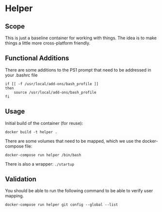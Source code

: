 # Helper

## Scope
This is just a baseline container for working with things.
The idea is to make things a little more cross-platform friendly.

## Functional Additions
There are some additions to the PS1 prompt that need to be addressed in your .bashrc file

```
if [[ -f /usr/local/add-ons/bash_profile ]]
then
	source /usr/local/add-ons/bash_profile
fi
```

## Usage
Initial build of the container (for reuse):

`docker build -t helper .`

There are some volumes that need to be mapped, which we use the docker-compose file:

`docker-compose run helper /bin/bash`

There is also a wrapper:
`./startup`

## Validation
You should be able to run the following command to be able to verify user mapping.

`docker-compose run helper git config --global --list`
